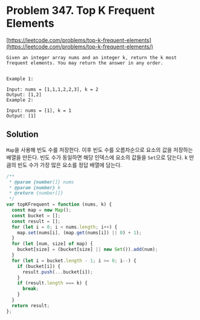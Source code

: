 # Problem 347. Top K Frequent Elements

[https://leetcode.com/problems/top-k-frequent-elements](https://leetcode.com/problems/top-k-frequent-elements/)

```
Given an integer array nums and an integer k, return the k most frequent elements. You may return the answer in any order.


Example 1:

Input: nums = [1,1,1,2,2,3], k = 2
Output: [1,2]
Example 2:

Input: nums = [1], k = 1
Output: [1]
```

## Solution

`Map`을 사용해 빈도 수를 저장한다. 이후 빈도 수를 오름차순으로 요소의 값을 저장하는 배열을 만든다. 빈도 수가 동일하면 해당 인덱스에 요소의 값들을 `Set`으로 담는다. k 만큼의 빈도 수가 가장 많은 요소를 정답 배열에 담는다.

```js
/**
 * @param {number[]} nums
 * @param {number} k
 * @return {number[]}
 */
var topKFrequent = function (nums, k) {
  const map = new Map();
  const bucket = [];
  const result = [];
  for (let i = 0; i < nums.length; i++) {
    map.set(nums[i], (map.get(nums[i]) || 0) + 1);
  }
  for (let [num, size] of map) {
    bucket[size] = (bucket[size] || new Set()).add(num);
  }
  for (let i = bucket.length - 1; i >= 0; i--) {
    if (bucket[i]) {
      result.push(...bucket[i]);
    }
    if (result.length === k) {
      break;
    }
  }
  return result;
};
```
